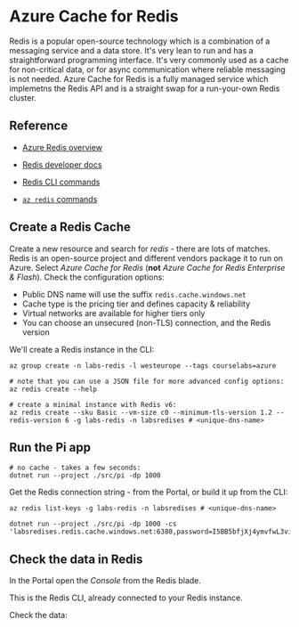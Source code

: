 # Azure Cache for Redis

Redis is a popular open-source technology which is a combination of a messaging service and a data store. It's very lean to run and has a straightforward programming interface. It's very commonly used as a cache for non-critical data, or for async communication where reliable messaging is not needed. Azure Cache for Redis is a fully managed service which implemetns the Redis API and is a straight swap for a run-your-own Redis cluster.

## Reference

- [Azure Redis overview](https://learn.microsoft.com/en-us/azure/azure-cache-for-redis/cache-overview)

- [Redis developer docs](https://developer.redis.com)

- [Redis CLI commands](https://redis.io/docs/manual/cli/)

- [`az redis` commands](https://learn.microsoft.com/en-us/cli/azure/redis?view=azure-cli-latest)


## Create a Redis Cache

Create a new resource and search for _redis_ - there are lots of matches. Redis is an open-source project and different vendors package it to run on Azure. Select _Azure Cache for Redis_ (**not** _Azure Cache for Redis Enterprise & Flash_). Check the configuration options:

- Public DNS name will use the suffix `redis.cache.windows.net`
- Cache type is the pricing tier and defines capacity & reliability
- Virtual networks are available for higher tiers only
- You can choose an unsecured (non-TLS) connection, and the Redis version

We'll create a Redis instance in the CLI:

```
az group create -n labs-redis -l westeurope --tags courselabs=azure

# note that you can use a JSON file for more advanced config options:
az redis create --help

# create a minimal instance with Redis v6:
az redis create --sku Basic --vm-size c0 --minimum-tls-version 1.2 --redis-version 6 -g labs-redis -n labsredises # <unique-dns-name>
```

## Run the Pi app

```
# no cache - takes a few seconds:
dotnet run --project ./src/pi -dp 1000
```

Get the Redis connection string - from the Portal, or build it up from the CLI:

```
az redis list-keys -g labs-redis -n labsredises # <unique-dns-name>

dotnet run --project ./src/pi -dp 1000 -cs 'labsredises.redis.cache.windows.net:6380,password=I5BB5bfjXj4ymvfwL3viY82G1cEHO2XCTAzCaPkvPF8=,ssl=True,abortConnect=False' 
```

## Check the data in Redis

In the Portal open the _Console_ from the  Redis blade.

This is the Redis CLI, already connected to your Redis instance.

Check the data:

```
```